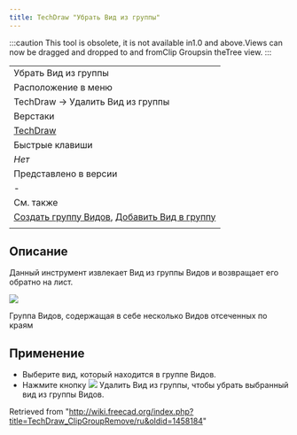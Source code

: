 ```yaml
---
title: TechDraw "Убрать Вид из группы"
---
```

:::caution
This tool is obsolete, it is not available in1.0 and above.Views can now be dragged and dropped to and fromClip Groupsin theTree view.
:::

|  |
| --- |
| Убрать Вид из группы |
| Расположение в меню |
| TechDraw → Удалить Вид из группы |
| Верстаки |
| [TechDraw](/TechDraw_Workbench/ru "TechDraw Workbench/ru") |
| Быстрые клавиши |
| *Нет* |
| Представлено в версии |
| - |
| См. также |
| [Создать группу Видов](/TechDraw_ClipGroup/ru "TechDraw ClipGroup/ru"), [Добавить Вид в группу](/TechDraw_ClipGroupAdd/ru "TechDraw ClipGroupAdd/ru") |
|  |

## Описание

Данный инструмент извлекает Вид из группы Видов и возвращает его обратно на лист.

![](/images/TechDraw_Clipview.png)

Группа Видов, содержащая в себе несколько Видов отсеченных по краям

## Применение

* Выберите вид, который находится в группе Видов.
* Нажмите кнопку ![](/images/TechDraw_ClipGroupRemove.svg) Удалить Вид из группы, чтобы убрать выбранный вид из группы Видов.

Retrieved from "<http://wiki.freecad.org/index.php?title=TechDraw_ClipGroupRemove/ru&oldid=1458184>"
